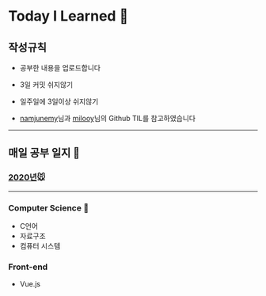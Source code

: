 # Today I Learned :seedling:

## 작성규칙

* 공부한 내용을 업로드합니다

* 3일 커밋 쉬지않기

* 일주일에 3일이상 쉬지않기

* [namjunemy](https://github.com/namjunemy)님과 [milooy](https://github.com/milooy)님의 Github TIL를 참고하였습니다
---
## 매일 공부 일지 &#128209;
### [2020년]()&#128045;


---
###  Computer Science :whale:
* C언어
* 자료구조
* 컴퓨터 시스템 

### Front-end
- Vue.js
